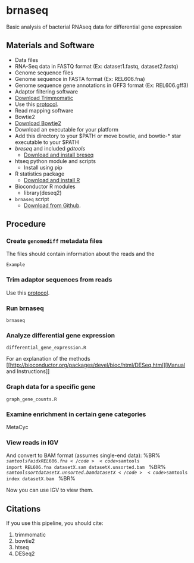 # brnaseq
Basic analysis of bacterial RNAseq data for differential gene expression

## Materials and Software

* Data files
 * RNA-Seq data in FASTQ format (Ex: dataset1.fastq, dataset2.fastq)
* Genome sequence files
 * Genome sequence in FASTA format (Ex: REL606.fna)
 * Genome sequence gene annotations in GFF3 format (Ex: REL606.gff3)
* Adaptor filtering software
 * [Download Trimmomatic](http://www.usadellab.org/cms/?page=trimmomatic)
 * Use this [protocol](https://barricklab.org/twiki/bin/view/Lab/ProtocolsTrimmomaticCommands).
* Read mapping software
 * Bowtie2
  * [Download Bowtie2](http://bowtie-bio.sourceforge.net/bowtie2)
  * Download an executable for your platform
  * Add this directory to your $PATH or move bowtie, and bowtie-* star executable to your $PATH
* _breseq_ and included _gdtools_
  * [Download and install breseq](http://barricklab.org/breseq)
* htseq python module and scripts
  * Install using pip
* R statistics package
  * [Download and install R](http://cran.r-project.org/)
* Bioconductor R modules
  * library(deseq2)
* <code>brnaseq</code> script
  * [Download from Github](https://github.com/barricklab/barricklab/blob/master/brnaseq).

## Procedure

### Create <code>genomediff</code> metadata files

The files should contain information about the reads and the

```
Example

```

### Trim adaptor sequences from reads

Use this [protocol](https://barricklab.org/twiki/bin/view/Lab/ProtocolsTrimmomaticCommands).

### Run brnaseq

```
brnaseq
```

### Analyze differential gene expression

```
differential_gene_expression.R
```

For an explanation of the methods [[http://bioconductor.org/packages/devel/bioc/html/DESeq.html][Manual and Instructions]]

### Graph data for a specific gene

```
graph_gene_counts.R
```

### Examine enrichment in certain gene categories

MetaCyc

### View reads in IGV

And convert to BAM format (assumes single-end data):  %BR%
<code>$samtools faidx REL606.fna </code> %BR%
<code>$samtools import REL606.fna datasetX.sam datasetX.unsorted.bam </code> %BR%
<code>$samtools sort datasetX.unsorted.bam datasetX </code> %BR%
<code>$samtools index datasetX.bam </code> %BR%

Now you can use IGV to view them.

## Citations

If you use this pipeline, you should cite:
1. trimmomatic
2. bowtie2
3. htseq
4. DESeq2
